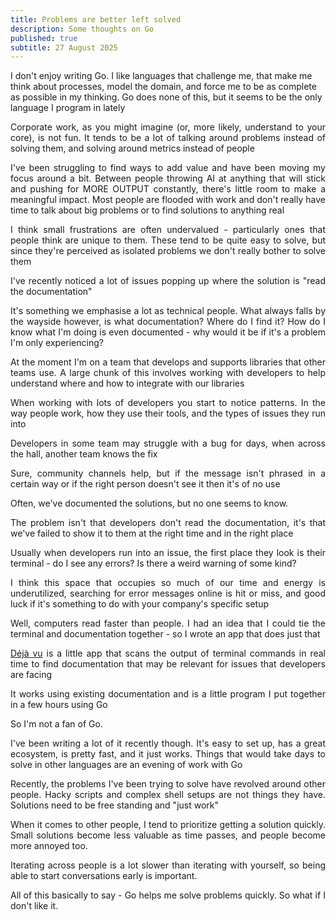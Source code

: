 ```yaml
---
title: Problems are better left solved
description: Some thoughts on Go
published: true
subtitle: 27 August 2025
---
```

I don't enjoy writing Go. I like languages that challenge me, that make me think about processes, model the domain, and force me to be as complete as possible in my thinking. Go does none of this, but it seems to be the only language I program in lately

<p style="text-align: justify">Corporate work, as you might imagine (or, more likely, understand to your core), is not fun. It tends to be a lot of talking around problems instead of solving them, and solving around metrics instead of people</p><p style="text-align: justify">I've been struggling to find ways to add value and have been moving my focus around a bit. Between people throwing AI at anything that will stick and pushing for MORE OUTPUT constantly, there's little room to make a meaningful impact. Most people are flooded with work and don't really have time to talk about big problems or to find solutions to anything real</p><p style="text-align: justify">I think small frustrations are often undervalued - particularly ones that people think are unique to them. These tend to be quite easy to solve, but since they're perceived as isolated problems we don't really bother to solve them</p><p style="text-align: justify">I've recently noticed a lot of issues popping up where the solution is "read the documentation"</p><p style="text-align: justify">It's something we emphasise a lot as technical people. What always falls by the wayside however, is what documentation? Where do I find it? How do I know what I'm doing is even documented - why would it be if it's a problem I'm only experiencing?</p><p style="text-align: justify">At the moment I'm on a team that develops and supports libraries that other teams use. A large chunk of this involves working with developers to help understand where and how to integrate with our libraries</p><p style="text-align: justify">When working with lots of developers you start to notice patterns. In the way people work, how they use their tools, and the types of issues they run into</p><p style="text-align: justify">Developers in some team may struggle with a bug for days, when across the hall, another team knows the fix</p><p style="text-align: justify">Sure, community channels help, but if the message isn't phrased in a certain way or if the right person doesn't see it then it's of no use</p><p style="text-align: justify">Often, we've documented the solutions, but no one seems to know.</p><p style="text-align: justify">The problem isn't that developers don't read the documentation, it's that we've failed to show it to them at the right time and in the right place</p><p style="text-align: justify">Usually when developers run into an issue, the first place they look is their terminal - do I see any errors? Is there a weird warning of some kind?</p><p style="text-align: justify">I think this space that occupies so much of our time and energy is underutilized, searching for error messages online is hit or miss, and good luck if it's something to do with your company's specific setup</p><p style="text-align: justify">Well, computers read faster than people. I had an idea that I could tie the terminal and documentation together - so I wrote an app that does just that</p><p style="text-align: justify"><a href="https://github.com/sftsrv/dejavu">Déjà vu</a> is a little app that scans the output of terminal commands in real time to find documentation that may be relevant for issues that developers are facing</p><p style="text-align: justify">It works using existing documentation and is a little program I put together in a few hours using Go</p><p style="text-align: justify">So I'm not a fan of Go.</p><p style="text-align: justify">I've been writing a lot of it recently though. It's easy to set up, has a great ecosystem, is pretty fast, and it just works. Things that would take days to solve in other languages are an evening of work with Go</p><p style="text-align: justify">Recently, the problems I've been trying to solve have revolved around other people. Hacky scripts and complex shell setups are not things they have. Solutions need to be free standing and "just work"</p><p style="text-align: justify">When it comes to other people, I tend to prioritize getting a solution quickly. Small solutions become less valuable as time passes, and people become more annoyed too.&nbsp;</p><p style="text-align: justify">Iterating across people is a lot slower than iterating with yourself, so being able to start conversations early is important.&nbsp;</p><p style="text-align: justify">All of this basically to say - Go helps me solve problems quickly. So what if I don't like it.</p>